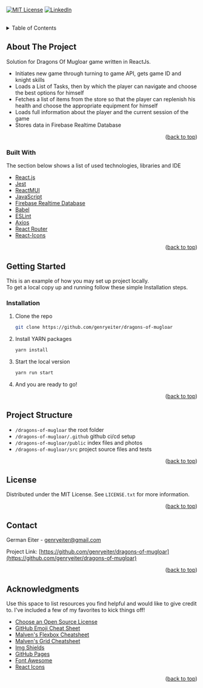 <div id="top"></div>
<br>


[![MIT License][license-shield]][license-url]
[![LinkedIn][linkedin-shield]][linkedin-url]

<br>

<details>
  <summary>Table of Contents</summary>
  <ol>
    <li>
      <a href="#about-the-project">About The Project</a>
      <ul>
        <li><a href="#built-with">Built With</a></li>
      </ul>
    </li>
    <li>
      <a href="#getting-started">Getting Started</a>
      <ul>
        <li><a href="#prerequisites">Prerequisites</a></li>
        <li><a href="#installation">Installation</a></li>
      </ul>
    </li>
    <li><a href="#usage">Usage</a></li>
    <li><a href="#roadmap">Roadmap</a></li>
    <li><a href="#contributing">Contributing</a></li>
    <li><a href="#license">License</a></li>
    <li><a href="#contact">Contact</a></li>
    <li><a href="#acknowledgments">Acknowledgments</a></li>
  </ol>
</details>



## About The Project

Solution for Dragons Of Mugloar game written in ReactJs.

- Initiates new game through turning to game API, gets game ID and knight skills
- Loads a List of Tasks, then by which the player can navigate and choose the best options for himself
- Fetches a list of items from the store so that the player can replenish his health and choose the appropriate equipment for himself
- Loads full information about the player and the current session of the game
- Stores data in Firebase Realtime Database

<p align="right">(<a href="#top">back to top</a>)</p>



### Built With

The section below shows a list of used technologies, libraries and IDE


* [React.js](https://reactjs.org/)
* [Jest](https://jestjs.io/ru/)
* [ReactMUI](https://mui.com/)
* [JavaScript](https://www.javascript.com/)
* [Firebase Realtime Database](https://firebase.google.com/docs/database)
* [Babel](https://babeljs.io/)
* [ESLint](https://eslint.org/)
* [Axios](https://axios-http.com/docs/intro)
* [React Router](https://reactrouter.com/)
* [React-Icons](https://react-icons.github.io/react-icons/)


<p align="right">(<a href="#top">back to top</a>)</p>



<!-- GETTING STARTED -->
## Getting Started

This is an example of how you may set up project locally. <br>
To get a local copy up and running follow these simple Installation steps.

### Installation

1. Clone the repo
   ```sh
   git clone https://github.com/genryeiter/dragons-of-mugloar
   ```
2. Install YARN packages
   ```sh
   yarn install
   ```
3. Start the local version
   ```js
   yarn run start
   ```
4. And you are ready to go!

   
<p align="right">(<a href="#top">back to top</a>)</p>



## Project Structure

- `/dragons-of-mugloar` the root folder
- `/dragons-of-mugloar/.github` github ci/cd setup 
- `/dragons-of-mugloar/public` index files and photos
- `/dragons-of-mugloar/src` project source files and tests

<p align="right">(<a href="#top">back to top</a>)</p>



## License

Distributed under the MIT License. See `LICENSE.txt` for more information.

<p align="right">(<a href="#top">back to top</a>)</p>



<!-- CONTACT -->
## Contact

German Eiter - genryeiter@gmail.com

Project Link: [https://github.com/genryeiter/dragons-of-mugloar](https://github.com/genryeiter/dragons-of-mugloar)

<p align="right">(<a href="#top">back to top</a>)</p>



<!-- ACKNOWLEDGMENTS -->
## Acknowledgments

Use this space to list resources you find helpful and would like to give credit to. I've included a few of my favorites to kick things off!

* [Choose an Open Source License](https://choosealicense.com)
* [GitHub Emoji Cheat Sheet](https://www.webpagefx.com/tools/emoji-cheat-sheet)
* [Malven's Flexbox Cheatsheet](https://flexbox.malven.co/)
* [Malven's Grid Cheatsheet](https://grid.malven.co/)
* [Img Shields](https://shields.io)
* [GitHub Pages](https://pages.github.com)
* [Font Awesome](https://fontawesome.com)
* [React Icons](https://react-icons.github.io/react-icons/search)

<p align="right">(<a href="#top">back to top</a>)</p>



<!-- MARKDOWN LINKS & IMAGES -->
<!-- https://www.markdownguide.org/basic-syntax/#reference-style-links -->
[license-shield]: https://img.shields.io/github/license/othneildrew/Best-README-Template.svg?style=for-the-badge
[license-url]: https://github.com/genryeiter/dragons-of-mugloar/blob/master/LICENSE.txt
[linkedin-shield]: https://img.shields.io/badge/-LinkedIn-black.svg?style=for-the-badge&logo=linkedin&colorB=555
[linkedin-url]: https://www.linkedin.com/in/german-eiter/
